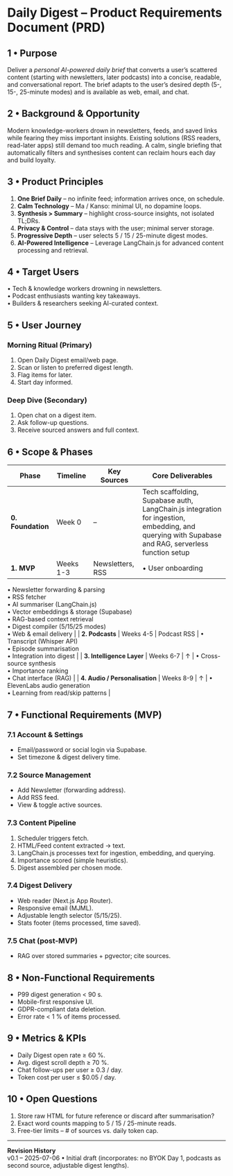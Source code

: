 # Daily Digest – Product Requirements Document (PRD)

## 1 • Purpose
Deliver a *personal AI-powered daily brief* that converts a user’s scattered content (starting with newsletters, later podcasts) into a concise, readable, and conversational report. The brief adapts to the user’s desired depth (5-, 15-, 25-minute modes) and is available as web, email, and chat.

## 2 • Background & Opportunity
Modern knowledge-workers drown in newsletters, feeds, and saved links while fearing they miss important insights. Existing solutions (RSS readers, read-later apps) still demand too much reading. A calm, single briefing that automatically filters and synthesises content can reclaim hours each day and build loyalty.

## 3 • Product Principles
1. **One Brief Daily** – no infinite feed; information arrives once, on schedule.  
2. **Calm Technology** – Ma / Kanso: minimal UI, no dopamine loops.  
3. **Synthesis > Summary** – highlight cross-source insights, not isolated TL;DRs.  
4. **Privacy & Control** – data stays with the user; minimal server storage.  
5. **Progressive Depth** – user selects 5 / 15 / 25-minute digest modes.
6. **AI-Powered Intelligence** – Leverage LangChain.js for advanced content processing and retrieval.

## 4 • Target Users
• Tech & knowledge workers drowning in newsletters.  
• Podcast enthusiasts wanting key takeaways.  
• Builders & researchers seeking AI-curated context.

## 5 • User Journey
### Morning Ritual (Primary)
1. Open Daily Digest email/web page.  
2. Scan or listen to preferred digest length.  
3. Flag items for later.  
4. Start day informed.

### Deep Dive (Secondary)
1. Open chat on a digest item.  
2. Ask follow-up questions.  
3. Receive sourced answers and full context.

## 6 • Scope & Phases
| Phase | Timeline | Key Sources | Core Deliverables |
|-------|----------|-------------|-------------------|
| **0. Foundation** | Week 0 | – | Tech scaffolding, Supabase auth, LangChain.js integration for ingestion, embedding, and querying with Supabase and RAG, serverless function setup |
| **1. MVP** | Weeks 1-3 | Newsletters, RSS | • User onboarding  
• Newsletter forwarding & parsing  
• RSS fetcher  
• AI summariser (LangChain.js)  
• Vector embeddings & storage (Supabase)  
• RAG-based context retrieval  
• Digest compiler (5/15/25 modes)  
• Web & email delivery |
| **2. Podcasts** | Weeks 4-5 | Podcast RSS | • Transcript (Whisper API)  
• Episode summarisation  
• Integration into digest |
| **3. Intelligence Layer** | Weeks 6-7 | ↑ | • Cross-source synthesis  
• Importance ranking  
• Chat interface (RAG) |
| **4. Audio / Personalisation** | Weeks 8-9 | ↑ | • ElevenLabs audio generation  
• Learning from read/skip patterns |

## 7 • Functional Requirements (MVP)
### 7.1 Account & Settings
- Email/password or social login via Supabase.  
- Set timezone & digest delivery time.

### 7.2 Source Management
- Add Newsletter (forwarding address).  
- Add RSS feed.  
- View & toggle active sources.

### 7.3 Content Pipeline
1. Scheduler triggers fetch.  
2. HTML/Feed content extracted → text.  
3. LangChain.js processes text for ingestion, embedding, and querying.  
4. Importance scored (simple heuristics).  
5. Digest assembled per chosen mode.

### 7.4 Digest Delivery
- Web reader (Next.js App Router).  
- Responsive email (MJML).  
- Adjustable length selector (5/15/25).  
- Stats footer (items processed, time saved).

### 7.5 Chat (post-MVP)
- RAG over stored summaries + pgvector; cite sources.

## 8 • Non-Functional Requirements
- P99 digest generation < 90 s.  
- Mobile-first responsive UI.  
- GDPR-compliant data deletion.  
- Error rate < 1 % of items processed.

## 9 • Metrics & KPIs
- Daily Digest open rate ≥ 60 %.  
- Avg. digest scroll depth ≥ 70 %.  
- Chat follow-ups per user ≥ 0.3 / day.  
- Token cost per user ≤ $0.05 / day.

## 10 • Open Questions
1. Store raw HTML for future reference or discard after summarisation?  
2. Exact word counts mapping to 5 / 15 / 25-minute reads.  
3. Free-tier limits – # of sources vs. daily token cap.

---
**Revision History**  
v0.1 – 2025-07-06 • Initial draft (incorporates: no BYOK Day 1, podcasts as second source, adjustable digest lengths).

